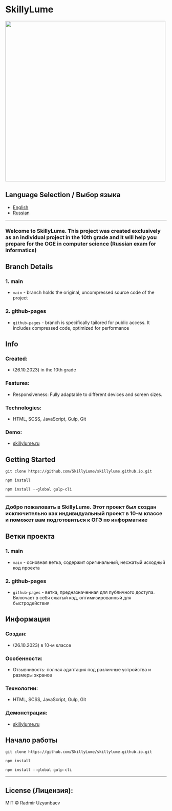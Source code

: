 # SkillyLume 

<img src="https://github.com/SkillyLume/skillylume.github.io/assets/108973583/ea2b12ab-ffca-46a1-b011-806176e8bff6" width="500">

## Language Selection / Выбор языка
- [English](#english)
- [Russian](#russian)

<hr>

<a name="english"></a>


### Welcome to SkillyLume. This project was created exclusively as an individual project in the 10th grade and it will help you prepare for the OGE in computer science (Russian exam for informatics)

## Branch Details

### 1. main
- `main` - branch holds the original, uncompressed source code of the project

### 2. github-pages
- `github-pages` - branch is specifically tailored for public access. It includes compressed code, optimized for performance

## Info
### Created:
- (26.10.2023) in the 10th grade
### Features:
- Responsiveness: Fully adaptable to different devices and screen sizes.
### Technologies:
- HTML, SCSS, JavaScript, Gulp, Git

### Demo:
- [skillylume.ru](http://skillylume.ru)


## Getting Started

```
git clone https://github.com/SkillyLume/skillylume.github.io.git
```

```
npm install
```

```
npm install --global gulp-cli
```

<hr>
<a name="russian"></a>


### Добро пожаловать в SkillyLume. Этот проект был создан исключительно как индивидуальный проект в 10-м классе и поможет вам подготовиться к ОГЭ по информатике

## Ветки проекта

### 1. main
- `main` - основная ветка, содержит оригинальный, несжатый исходный код проекта

### 2. github-pages
- `github-pages` - ветка, предназначенная для публичного доступа. Включает в себя сжатый код, оптимизированный для быстродействия

## Информация
### Создан:
- (26.10.2023) в 10-м классе
### Особенности:
- Отзывчивость: полная адаптация под различные устройства и размеры экранов
### Технологии:
- HTML, SCSS, JavaScript, Gulp, Git

### Демонстрация:
- [skillylume.ru](http://skillylume.ru)


## Начало работы

```
git clone https://github.com/SkillyLume/skillylume.github.io.git
```

```
npm install
```

```
npm install --global gulp-cli
```
<hr>

## License (Лицензия):
MIT © Radmir Uzyanbaev
